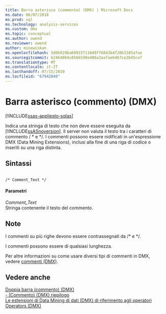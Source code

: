 ```yaml
---
title: Barra asterisco (commento) (DMX) | Microsoft Docs
ms.date: 06/07/2018
ms.prod: sql
ms.technology: analysis-services
ms.custom: dmx
ms.topic: conceptual
ms.author: owend
ms.reviewer: owend
author: minewiskan
ms.openlocfilehash: 5d0b929ba60915f116d9ff6843b4f20b3105a7ae
ms.sourcegitcommit: b2464064c0566590e486a3aafae6d67ce2645cef
ms.translationtype: MT
ms.contentlocale: it-IT
ms.lasthandoff: 07/15/2019
ms.locfileid: "67942840"
---
```

# <a name="slash-star-comment-dmx"></a>Barra asterisco (commento) (DMX)
[!INCLUDE[ssas-appliesto-sqlas](../includes/ssas-appliesto-sqlas.md)]

  Indica una stringa di testo che non deve essere eseguita da [!INCLUDE[ssASnoversion](../includes/ssasnoversion-md.md)]. Il server non valuta il testo tra i caratteri di commento / * e \*/. I commenti possono essere nidificati in un'espressione DMX (Data Mining Extensions), inclusi alla fine di una riga di codice o inseriti su una riga distinta.  
  
## <a name="syntax"></a>Sintassi  
  
```  
  
/* Comment_Text */  
```  
  
#### <a name="parameters"></a>Parametri  
 *Comment_Text*  
 Stringa contenente il testo del commento.  
  
## <a name="remarks"></a>Note  
 I commenti su più righe devono essere contrassegnati da /* e \*/.  
  
 I commenti possono essere di qualsiasi lunghezza.  
  
 Per altre informazioni su come usare diversi tipi di commenti in DMX, vedere [commenti &#40;DMX&#41;](../dmx/comments-dmx.md).  
  
## <a name="see-also"></a>Vedere anche  
 [Doppia barra &#40;commento&#41; &#40;DMX&#41;](../dmx/double-slash-comment-dmx.md)   
 [- &#40;Commento&#41; &#40;DMX&#41; riepilogo](../dmx/comment-dmx-summary.md)   
 [Le estensioni di Data Mining di dati &#40;DMX&#41; di riferimento agli operatori](../dmx/data-mining-extensions-dmx-operator-reference.md)   
 [Operators &#40;DMX&#41;](../dmx/operators-dmx.md)  
  
  
